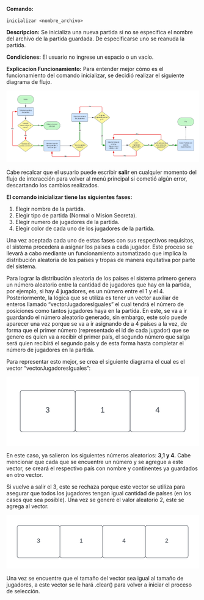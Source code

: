 **Comando:**

    inicializar <nombre_archivo>

**Descripcion:** Se inicializa una nueva partida si no se especifica el nombre del archivo de la partida guardada. De especificarse uno se reanuda la partida.

**Condiciones:** El usuario no ingrese un espacio o un vacío.

**Explicacion Funcionamiento:** Para entender mejor cómo es el funcionamiento del comando inicializar, se decidió realizar el siguiente diagrama de flujo.

![Flujo_Inicializar](/Documentacion/Imagenes/Flujo%20Inicializar.png)

Cabe recalcar que el usuario puede escribir **salir** en cualquier momento del flujo de interacción para volver al menú principal si cometió algún error, descartando los cambios realizados.

**El comando inicializar tiene las siguientes fases:**
1. Elegir nombre de la partida.
2. Elegir tipo de partida (Normal o Mision Secreta).
3. Elegir numero de jugadores de la partida.
4. Elegir color de cada uno de los jugadores de la partida.

Una vez aceptada cada uno de estas fases con sus respectivos requisitos, el sistema procedera a asignar los paises a cada jugador. Este proceso se llevará a cabo mediante un funcionamiento automatizado que implica la distribución aleatoria de los países y tropas de manera equitativa por parte del sistema.

Para lograr la distribución aleatoria de los países el sistema primero genera un número aleatorio entre la cantidad de jugadores que hay en la partida, por ejemplo, si hay 4 jugadores, es un número entre el 1 y el 4. Posteriormente, la lógica que se utiliza es tener un vector auxiliar de enteros llamado “vectorJugadoresIguales” el cual tendrá el número de posiciones como tantos jugadores haya en la partida. En este, se va a ir guardando el número aleatorio generado, sin embargo, este solo puede aparecer una vez porque se va a ir asignando de a 4 países a la vez, de forma que el primer número (representado el id de cada jugador) que se genere es quien va a recibir el primer país, el segundo número que salga será quien recibirá el segundo país y de esta forma hasta completar el número de jugadores en la partida.

Para representar esto mejor, se crea el siguiente diagrama el cual es el vector “vectorJugadoresIguales”:

<p align="center">
  <img src="/Documentacion/Imagenes/Inicializar%20Vector%20tras%20encontrar.png" alt="FlujoSistemaDeTurnos">
</p>

En este caso, ya salieron los siguientes números aleatorios: **3,1 y 4.** Cabe mencionar que cada que se encuentre un número y se agregue a este vector, se creará el respectivo país con nombre y continentes ya guardados en otro vector.

Si vuelve a salir el 3, este se rechaza porque este vector se utiliza para asegurar que todos los jugadores tengan igual cantidad de países (en los casos que sea posible). Una vez se genere el valor aleatorio 2, este se agrega al vector.

<p align="center">
  <img src="/Documentacion/Imagenes/Inicializar%20vectorJugadoresIguales.png" alt="FlujoSistemaDeTurnos">
</p>

Una vez se encuentre que el tamaño del vector sea igual al tamaño de jugadores, a este vector se le hará .clear() para volver a iniciar el proceso de selección.